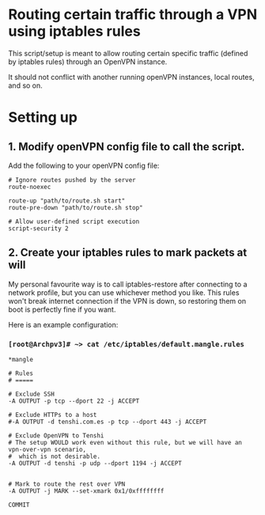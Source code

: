# Routing certain traffic through a VPN using iptables rules

This script/setup is meant to allow routing certain specific traffic (defined by iptables rules)
through an OpenVPN instance.

It should not conflict with another running openVPN instances, local routes, and so on.


# Setting up

## 1. Modify openVPN config file to call the script.

Add the following to your openVPN config file:

    # Ignore routes pushed by the server
    route-noexec
    
    route-up "path/to/route.sh start"
    route-pre-down "path/to/route.sh stop"
    
    # Allow user-defined script execution
    script-security 2

## 2. Create your iptables rules to mark packets at will

My personal favourite way is to call iptables-restore after connecting to a network profile, but you can use whichever
method you like. This rules won't break internet connection if the VPN is down, so restoring them on boot is perfectly
fine if you want.

Here is an example configuration:

### `[root@Archpv3]# ~> cat /etc/iptables/default.mangle.rules`

    *mangle

    # Rules
    # =====

    # Exclude SSH
    -A OUTPUT -p tcp --dport 22 -j ACCEPT

    # Exclude HTTPs to a host
    #-A OUTPUT -d tenshi.com.es -p tcp --dport 443 -j ACCEPT

    # Exclude OpenVPN to Tenshi
    # The setup WOULD work even without this rule, but we will have an vpn-over-vpn scenario,
    #  which is not desirable.
    -A OUTPUT -d tenshi -p udp --dport 1194 -j ACCEPT


    # Mark to route the rest over VPN
    -A OUTPUT -j MARK --set-xmark 0x1/0xffffffff

    COMMIT
